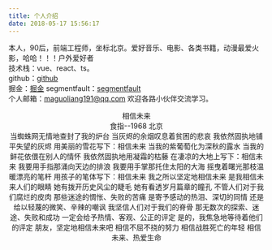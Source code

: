 ```yaml
---
title: 个人介绍
date: 2018-05-17 15:56:17
---
```

本人，90后，前端工程师，坐标北京。爱好音乐、电影、各类书籍，动漫最爱火影，哈哈！！！户外爱好者  
技术栈：vue、react、ts。  
github：[github](https://github.com/rocky-191 "github")  
掘金：[掘金](https://juejin.im/user/57ac50292e958a00543ac960)
segmentfault：[segmentfault](https://segmentfault.com/u/rocky191)   
个人邮箱：maguoliang191@qq.com
欢迎各路小伙伴交流学习。  

<center>相信未来

<center>食指--1968 北京  

<center>当蜘蛛网无情地查封了我的炉台  
当灰烬的余烟叹息着贫困的悲哀  
我依然固执地铺平失望的灰烬  
用美丽的雪花写下：相信未来  
当我的紫葡萄化为深秋的露水  
当我的鲜花依偎在别人的情怀  
我依然固执地用凝霜的枯藤  
在凄凉的大地上写下：相信未来  
我要用手指那涌向天边的排浪  
我要用手掌那托住太阳的大海  
摇曳着曙光那枝温暖漂亮的笔杆  
用孩子的笔体写下：相信未来  
我之所以坚定地相信未来  
是我相信未来人们的眼睛  
她有拨开历史风尘的睫毛  
她有看透岁月篇章的瞳孔  
不管人们对于我们腐烂的皮肉  
那些迷途的惆怅、失败的苦痛  
是寄予感动的热泪、深切的同情  
还是给以轻蔑的微笑、辛辣的嘲讽  
我坚信人们对于我们的脊骨  
那无数次的探索、迷途、失败和成功  
一定会给予热情、客观、公正的评定  
是的，我焦急地等待着他们的评定  
朋友，坚定地相信未来吧  
相信不屈不挠的努力  
相信战胜死亡的年轻  
相信未来、热爱生命

